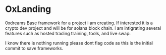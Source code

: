 # OxLanding 
 0xdreams
  Base framework for a project i am creating. If interested it is a crypto dev project and will be for solana block chain. I am intigrating several features such as hosted trading training, tools, and live swap.

  I know there is nothing running please dont flag code as this is the initial commit to save frameworks.